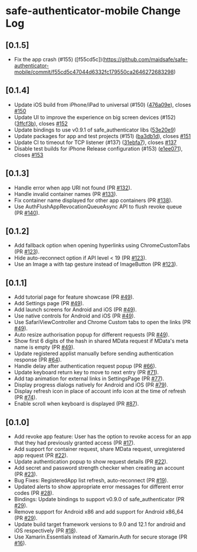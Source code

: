 # safe-authenticator-mobile Change Log

## [0.1.5]

* Fix the app crash (#155) ([f55cd5c])(https://github.com/maidsafe/safe-authenticator-mobile/commit/f55cd5c47044d6332fc179550ca2646272683298)

## [0.1.4]

* Update iOS build from iPhone/iPad to universal (#150) ([476a09e](https://github.com/maidsafe/safe-authenticator-mobile/commit/476a09e)), closes [#150](https://github.com/maidsafe/safe-authenticator-mobile/issues/150)
* Update UI to improve the experience on big screen devices  (#152) ([3ffcf3b](https://github.com/maidsafe/safe-authenticator-mobile/commit/3ffcf3b)), closes [#152](https://github.com/maidsafe/safe-authenticator-mobile/issues/152)
* Update bindings to use v0.9.1 of safe_authenticator libs ([53e20e9](https://github.com/maidsafe/safe-authenticator-mobile/commit/53e20e9))
* Update packages for app and test projects (#151) ([ba3db1d](https://github.com/maidsafe/safe-authenticator-mobile/commit/ba3db1d)), closes [#151](https://github.com/maidsafe/safe-authenticator-mobile/issues/151)
* Update CI to timeout for TCP listener (#137) ([31ebfa7](https://github.com/maidsafe/safe-authenticator-mobile/commit/31ebfa7)), closes [#137](https://github.com/maidsafe/safe-authenticator-mobile/issues/137)
* Disable test builds for iPhone Release configuration (#153) ([e1ee071](https://github.com/maidsafe/safe-authenticator-mobile/commit/e1ee071)), closes [#153](https://github.com/maidsafe/safe-authenticator-mobile/issues/153)

## [0.1.3]

* Handle error when app URI not found (PR [#132](https://github.com/maidsafe/safe-authenticator-mobile/pull/132)).
* Handle invalid container names (PR [#133](https://github.com/maidsafe/safe-authenticator-mobile/pull/133)).
* Fix container name displayed for other app containers (PR [#138](https://github.com/maidsafe/safe-authenticator-mobile/pull/138)).
* Use AuthFlushAppRevocationQueueAsync API to flush revoke queue (PR [#140](https://github.com/maidsafe/safe-authenticator-mobile/pull/140)).

## [0.1.2]

* Add fallback option when opening hyperlinks using ChromeCustomTabs (PR [#123](https://github.com/maidsafe/safe-authenticator-mobile/pull/123)).
* Hide auto-reconnect option if API level < 19 (PR [#123](https://github.com/maidsafe/safe-authenticator-mobile/pull/123)). 
* Use an Image a with tap gesture instead of ImageButton (PR [#123](https://github.com/maidsafe/safe-authenticator-mobile/pull/123)).

## [0.1.1]

* Add tutorial page for feature showcase (PR [#49](https://github.com/maidsafe/safe-authenticator-mobile/pull/49)).
* Add Settings page (PR [#49](https://github.com/maidsafe/safe-authenticator-mobile/pull/49)).
* Add launch screens for Android and iOS (PR [#49](https://github.com/maidsafe/safe-authenticator-mobile/pull/49)).
* Use native controls for Android and iOS (PR [#49](https://github.com/maidsafe/safe-authenticator-mobile/pull/49)).
* Use SafariViewController and Chrome Custom tabs to open the links (PR [#49](https://github.com/maidsafe/safe-authenticator-mobile/pull/49)).
* Auto resize authorisation popup for different requests (PR [#49](https://github.com/maidsafe/safe-authenticator-mobile/pull/49)).
* Show first 6 digits of the hash in shared MData request if MData's meta name is empty (PR [#49](https://github.com/maidsafe/safe-authenticator-mobile/pull/49)).
* Update registered applist manually before sending authentication response (PR [#64](https://github.com/maidsafe/safe-authenticator-mobile/pull/64)). 
* Handle delay after authentication request popup (PR [#66](https://github.com/maidsafe/safe-authenticator-mobile/pull/66)).
* Update keyboard return key to move to next entry (PR [#71](https://github.com/maidsafe/safe-authenticator-mobile/pull/71)).
* Add tap animation for external links in SettingsPage (PR [#77](https://github.com/maidsafe/safe-authenticator-mobile/pull/77)).
* Display progress dialogs natively for Android and iOS (PR [#79](https://github.com/maidsafe/safe-authenticator-mobile/pull/79)).
* Display refresh icon in place of account info icon at the time of refresh (PR [#74](https://github.com/maidsafe/safe-authenticator-mobile/pull/74)).
* Enable scroll when keyboard is displayed (PR [#87](https://github.com/maidsafe/safe-authenticator-mobile/pull/87)).

## [0.1.0]

* Add revoke app feature: User has the option to revoke access for an app that they had previously granted access (PR [#17](https://github.com/maidsafe/safe-authenticator-mobile/pull/17)).
* Add support for container request, share MData request, unregistered app request (PR [#22](https://github.com/maidsafe/safe-authenticator-mobile/pull/22)).
* Update authentication popup to show request details (PR [#22](https://github.com/maidsafe/safe-authenticator-mobile/pull/22)).
* Add secret and password strength checker when creating an account (PR [#23](https://github.com/maidsafe/safe-authenticator-mobile/pull/23)).
* Bug Fixes: RegisteredApp list refresh, auto-reconnect (PR [#19](https://github.com/maidsafe/safe-authenticator-mobile/pull/19)).
* Updated alerts to show appropriate error messages for different error codes (PR [#28](https://github.com/maidsafe/safe-authenticator-mobile/pull/28)).
* Bindings: Update bindings to support v0.9.0 of safe_authenticator (PR [#29](https://github.com/maidsafe/safe-authenticator-mobile/pull/29)).
* Remove support for Android x86 and add support for Android x86_64 (PR [#29](https://github.com/maidsafe/safe-authenticator-mobile/pull/29)).
* Update build target framework versions to 9.0 and 12.1 for android and iOS respectively (PR [#18](https://github.com/maidsafe/safe-authenticator-mobile/pull/18)).
* Use Xamarin.Essentials instead of Xamarin.Auth for secure storage (PR [#16](https://github.com/maidsafe/safe-authenticator-mobile/pull/16)).
